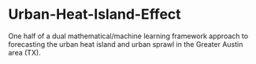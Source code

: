 # Urban-Heat-Island-Effect
One half of a dual mathematical/machine learning framework approach to forecasting the urban heat island and urban sprawl in the Greater Austin area (TX).
